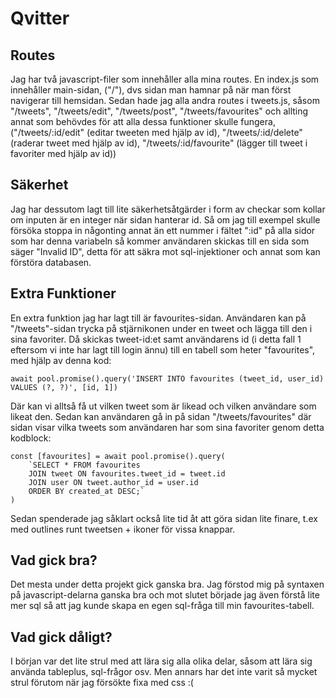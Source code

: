# Qvitter

## Routes
Jag har två javascript-filer som innehåller alla mina routes. En index.js som innehåller main-sidan, ("/"), dvs sidan man hamnar på när man först navigerar till hemsidan. Sedan hade jag alla andra routes i tweets.js, såsom "/tweets", "/tweets/edit", "/tweets/post", "/tweets/favourites" och allting annat som behövdes för att alla dessa funktioner skulle fungera, ("/tweets/:id/edit" (editar tweeten med hjälp av id), "/tweets/:id/delete" (raderar tweet med hjälp av id), "/tweets/:id/favourite" (lägger till tweet i favoriter med hjälp av id))

## Säkerhet
Jag har dessutom lagt till lite säkerhetsåtgärder i form av checkar som kollar om inputen är en integer när sidan hanterar id. Så om jag till exempel skulle försöka stoppa in någonting annat än ett nummer i fältet ":id" på alla sidor som har denna variabeln så kommer användaren skickas till en sida som säger "Invalid ID", detta för att säkra mot sql-injektioner och annat som kan förstöra databasen. 

## Extra Funktioner
En extra funktion jag har lagt till är favourites-sidan. Användaren kan på "/tweets"-sidan trycka på stjärnikonen under en tweet och lägga till den i sina favoriter. Då skickas tweet-id:et samt användarens id (i detta fall 1 eftersom vi inte har lagt till login ännu) till en tabell som heter "favourites", med hjälp av denna kod:

```
await pool.promise().query('INSERT INTO favourites (tweet_id, user_id) VALUES (?, ?)', [id, 1])
```

Där kan vi alltså få ut vilken tweet som är likead och vilken användare som likeat den. Sedan kan användaren gå in på sidan "/tweets/favourites" där sidan visar vilka tweets som användaren har som sina favoriter genom detta kodblock:

```
const [favourites] = await pool.promise().query(
    `SELECT * FROM favourites 
    JOIN tweet ON favourites.tweet_id = tweet.id 
    JOIN user ON tweet.author_id = user.id 
    ORDER BY created_at DESC;`
)
```

Sedan spenderade jag såklart också lite tid åt att göra sidan lite finare, t.ex med outlines runt tweetsen + ikoner för vissa knappar.

## Vad gick bra?
Det mesta under detta projekt gick ganska bra. Jag förstod mig på syntaxen på javascript-delarna ganska bra och mot slutet började jag även förstå lite mer sql så att jag kunde skapa en egen sql-fråga till min favourites-tabell.

## Vad gick dåligt?
I början var det lite strul med att lära sig alla olika delar, såsom att lära sig använda tableplus, sql-frågor osv. Men annars har det inte varit så mycket strul förutom när jag försökte fixa med css :(